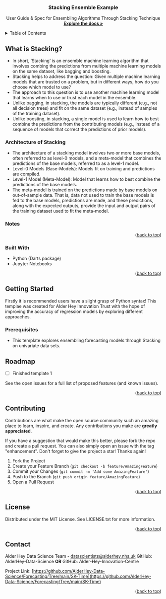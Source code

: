 <h3 align="center">Stacking Ensemble Example</h3>

  <p align="center">
    User Guide & Spec for Ensembling Algorithms Through Stacking Technique
    <br />
    <a href="https://github.com/AlderHey-Data-Science/Forecasting"><strong>Explore the docs »</strong></a>
    <br />
  </p>
</div>



<!-- TABLE OF CONTENTS -->
<details>
  <summary>Table of Contents</summary>
  <ol>
    <li>
      <a href="#about-the-project">What is Stacking?</a>
      <ul>
        <li><a href="#built-with">Built With</a></li>
      </ul>
    </li>
    <li>
      <a href="#getting-started">Getting Started</a>
      <ul>
        <li><a href="#prerequisites">Prerequisites</a></li>
      </ul>
    </li>
    <li><a href="#roadmap">Roadmap</a></li>
    <li><a href="#contributing">Contributing</a></li>
    <li><a href="#license">License</a></li>
    <li><a href="#contact">Contact</a></li>
  </ol>
</details>



<!-- What is Darts? -->
## What is Stacking?

* In short, ‘Stacking’ is an ensemble machine learning algorithm that involves combing the predictions from multiple machine learning models on the same dataset, like bagging and boosting. 
* Stacking helps to address the question: Given multiple machine learning models that are trusted on a problem, but in different ways, how do you choose which model to use?
* The approach to this question is to use another machine learning model that learns when to use or trust each model in the ensemble. 
* Unlike bagging, in stacking, the models are typically different (e.g., not all decision trees) and fit on the same dataset (e.g., instead of samples of the training dataset).
* Unlike boosting, in stacking, a single model is used to learn how to best combine the predictions from the contributing models (e.g., instead of a sequence of models that correct the predictions of prior models).

### Architecture of Stacking
* The architecture of a stacking model involves two or more base models, often referred to as level-0 models, and a meta-model that combines the predictions of the base models, referred to as a level-1 model.
* Level-0 Models (Base-Models): Models fit on training and predictions are compiled.
* Level-1 Model (Meta-Model): Model that learns how to best combine the predictions of the base models.
* The meta-model is trained on the predictions made by base models on out-of-sample data. That is, data not used to train the base models is fed to the base models, predictions are made, and these predictions, along with the expected outputs, provide the input and output pairs of the training dataset used to fit the meta-model.

### Notes





<p align="right">(<a href="#readme-top">back to top</a>)</p>

### Built With
* Python (Darts package)
* Jupyter Notebooks
<p align="right">(<a href="#readme-top">back to top</a>)</p>

<!-- GETTING STARTED -->
## Getting Started
Firstly it is recommended users have a slight grasp of Python syntax! This templae was created for Alder Hey Innovation Trust with the hope of improving the accuracy of regression models by exploring different approaches.

### Prerequisites

* This template explores ensembling forecasting models through Stacking on univariate data sets.

<!-- ROADMAP -->
## Roadmap

- [ ] Finished template 1

See the open issues for a full list of proposed features (and known issues).

<p align="right">(<a href="#readme-top">back to top</a>)</p>



<!-- CONTRIBUTING -->
## Contributing

Contributions are what make the open source community such an amazing place to learn, inspire, and create. Any contributions you make are **greatly appreciated**.

If you have a suggestion that would make this better, please fork the repo and create a pull request. You can also simply open an issue with the tag "enhancement".
Don't forget to give the project a star! Thanks again!

1. Fork the Project
2. Create your Feature Branch (`git checkout -b feature/AmazingFeature`)
3. Commit your Changes (`git commit -m 'Add some AmazingFeature'`)
4. Push to the Branch (`git push origin feature/AmazingFeature`)
5. Open a Pull Request

<p align="right">(<a href="#readme-top">back to top</a>)</p>



<!-- LICENSE -->
## License

Distributed under the MIT License. See LICENSE.txt for more information.

<p align="right">(<a href="#readme-top">back to top</a>)</p>



<!-- CONTACT -->
## Contact

Alder Hey Data Science Team - datascientists@alderhey.nhs.uk
GitHub: AlderHey-Data-Science
**OR**
GitHub: Alder-Hey-Innovation-Centre

Project Link: [https://github.com/AlderHey-Data-Science/Forecasting/Tree/main/SK-Time](https://github.com/AlderHey-Data-Science/Forecasting/Tree/main/SK-Time)

<p align="right">(<a href="#readme-top">back to top</a>)</p>